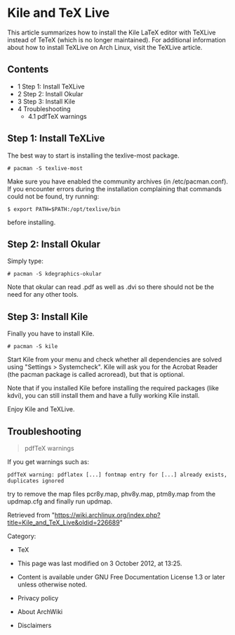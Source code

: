 Kile and TeX Live
=================

This article summarizes how to install the Kile LaTeX editor with
TeXLive instead of TeTeX (which is no longer maintained). For additional
information about how to install TeXLive on Arch Linux, visit the
TeXLive article.

Contents
--------

-   1 Step 1: Install TeXLive
-   2 Step 2: Install Okular
-   3 Step 3: Install Kile
-   4 Troubleshooting
    -   4.1 pdfTeX warnings

Step 1: Install TeXLive
-----------------------

The best way to start is installing the texlive-most package.

    # pacman -S texlive-most

Make sure you have enabled the community archives (in /etc/pacman.conf).
If you encounter errors during the installation complaining that
commands could not be found, try running:

    $ export PATH=$PATH:/opt/texlive/bin

before installing.

Step 2: Install Okular
----------------------

Simply type:

    # pacman -S kdegraphics-okular 

Note that okular can read .pdf as well as .dvi so there should not be
the need for any other tools.

Step 3: Install Kile
--------------------

Finally you have to install Kile.

    # pacman -S kile

Start Kile from your menu and check whether all dependencies are solved
using "Settings > Systemcheck". Kile will ask you for the Acrobat Reader
(the pacman package is called acroread), but that is optional.

Note that if you installed Kile before installing the required packages
(like kdvi), you can still install them and have a fully working Kile
install.

Enjoy Kile and TeXLive.

Troubleshooting
---------------

> pdfTeX warnings

If you get warnings such as:

    pdfTeX warning: pdflatex [...] fontmap entry for [...] already exists, duplicates ignored

try to remove the map files pcr8y.map, phv8y.map, ptm8y.map from the
updmap.cfg and finally run updmap.

Retrieved from
"https://wiki.archlinux.org/index.php?title=Kile_and_TeX_Live&oldid=226689"

Category:

-   TeX

-   This page was last modified on 3 October 2012, at 13:25.
-   Content is available under GNU Free Documentation License 1.3 or
    later unless otherwise noted.
-   Privacy policy
-   About ArchWiki
-   Disclaimers

